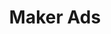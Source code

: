 ---
layout : sparkle
title : "Maker Ads"
summary : "Unobtrusive adverts for makers. You can market your product to more than 50 thousand developers, designers, and freelancers."
visit : https://makerads.xyz/
tags : ["ads", "service"]
category : "ads"
---